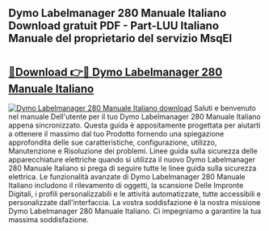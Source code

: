 ## Dymo Labelmanager 280 Manuale Italiano Download gratuit PDF - Part-LUU Italiano Manuale del proprietario del servizio MsqEl

# <h2><a href="http://dfejrb.blite.top/?on=Dymo+Labelmanager+280+Manuale+Italiano">🔗Download 👉🔴 Dymo Labelmanager 280 Manuale Italiano</a></h2>

[![Dymo Labelmanager 280 Manuale Italiano download](https://i.imgur.com/lujVjoI.png)](http://dfejrb.blite.top/?on=Dymo+Labelmanager+280+Manuale+Italiano)
Saluti e benvenuto nel manuale Dell'utente per il tuo Dymo Labelmanager 280 Manuale Italiano appena sincronizzato. Questa guida è appositamente progettata per aiutarti a ottenere il massimo dal tuo Prodotto fornendo una spiegazione approfondita delle sue caratteristiche, configurazione, utilizzo, Manutenzione e Risoluzione dei problemi. Linee guida sulla sicurezza delle apparecchiature elettriche quando si utilizza il nuovo Dymo Labelmanager 280 Manuale Italiano si prega di seguire tutte le linee guida sulla sicurezza elettrica. Le funzionalità avanzate di Dymo Labelmanager 280 Manuale Italiano includono il rilevamento di oggetti, la scansione Delle Impronte Digitali, i profili personalizzabili e le attività automatizzate, tutte accessibili e personalizzate dall'interfaccia. La vostra soddisfazione è la nostra missione Dymo Labelmanager 280 Manuale Italiano. Ci impegniamo a garantire la tua massima soddisfazione.
